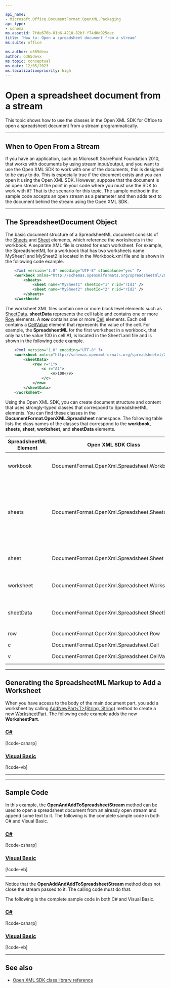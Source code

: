 ```yaml
---

api_name:
- Microsoft.Office.DocumentFormat.OpenXML.Packaging
api_type:
- schema
ms.assetid: 7fde676b-81b6-4210-82bf-f74d0d925dec
title: 'How to: Open a spreadsheet document from a stream'
ms.suite: office

ms.author: o365devx
author: o365devx
ms.topic: conceptual
ms.date: 12/05/2023
ms.localizationpriority: high
---
```

# Open a spreadsheet document from a stream

This topic shows how to use the classes in the Open XML SDK for
Office to open a spreadsheet document from a stream programmatically.



---------------------------------------------------------------------------------
## When to Open From a Stream 
If you have an application, such as Microsoft SharePoint Foundation
2010, that works with documents by using stream input/output, and you
want to use the Open XML SDK to work with one of the documents, this
is designed to be easy to do. This is especially true if the document
exists and you can open it using the Open XML SDK. However, suppose
that the document is an open stream at the point in your code where you
must use the SDK to work with it? That is the scenario for this topic.
The sample method in the sample code accepts an open stream as a
parameter and then adds text to the document behind the stream using the
Open XML SDK.


--------------------------------------------------------------------------------
## The SpreadsheetDocument Object 

The basic document structure of a SpreadsheetML document consists of the
[Sheets](/dotnet/api/documentformat.openxml.spreadsheet.sheets) and [Sheet](/dotnet/api/documentformat.openxml.spreadsheet.sheet) elements, which reference the
worksheets in the workbook. A separate XML file is created for each
worksheet. For example, the SpreadsheetML for a workbook that has two
worksheets name MySheet1 and MySheet2 is located in the Workbook.xml
file and is shown in the following code example.

```xml
    <?xml version="1.0" encoding="UTF-8" standalone="yes" ?> 
    <workbook xmlns="http://schemas.openxmlformats.org/spreadsheetml/2006/main" xmlns:r="http://schemas.openxmlformats.org/officeDocument/2006/relationships">
        <sheets>
            <sheet name="MySheet1" sheetId="1" r:id="rId1" /> 
            <sheet name="MySheet2" sheetId="2" r:id="rId2" /> 
        </sheets>
    </workbook>
```

The worksheet XML files contain one or more block level elements such as
[SheetData](/dotnet/api/documentformat.openxml.spreadsheet.sheetdata). **sheetData** represents the cell table and contains
one or more [Row](/dotnet/api/documentformat.openxml.spreadsheet.row) elements. A **row** contains one or more [Cell](/dotnet/api/documentformat.openxml.spreadsheet.cell) elements. Each cell contains a [CellValue](/dotnet/api/documentformat.openxml.spreadsheet.cellvalue) element that represents the value
of the cell. For example, the **SpreadsheetML**
for the first worksheet in a workbook, that only has the value 100 in
cell A1, is located in the Sheet1.xml file and is shown in the following
code example.

```xml
    <?xml version="1.0" encoding="UTF-8" ?> 
    <worksheet xmlns="http://schemas.openxmlformats.org/spreadsheetml/2006/main">
        <sheetData>
            <row r="1">
                <c r="A1">
                    <v>100</v> 
                </c>
            </row>
        </sheetData>
    </worksheet>
```

Using the Open XML SDK, you can create document structure and
content that uses strongly-typed classes that correspond to
SpreadsheetML elements. You can find these classes in the **DocumentFormat.OpenXML.Spreadsheet** namespace. The
following table lists the class names of the classes that correspond to
the **workbook**, **sheets**, **sheet**, **worksheet**, and **sheetData** elements.

SpreadsheetML Element|Open XML SDK Class|Description
--|--|--
workbook|DocumentFormat.OpenXml.Spreadsheet.Workbook|The root element for the main document part.
sheets|DocumentFormat.OpenXml.Spreadsheet.Sheets|The container for the block level structures such as sheet, fileVersion, and others specified in the [!include[ISO/IEC 29500 URL](../includes/iso-iec-29500-link.md)] specification.
sheet|DocumentFormat.OpenXml.Spreadsheet.Sheet|A sheet that points to a sheet definition file.
worksheet|DocumentFormat.OpenXml.Spreadsheet.Worksheet|A sheet definition file that contains the sheet data.
sheetData|DocumentFormat.OpenXml.Spreadsheet.SheetData|The cell table, grouped together by rows.
row|DocumentFormat.OpenXml.Spreadsheet.Row|A row in the cell table.
c|DocumentFormat.OpenXml.Spreadsheet.Cell|A cell in a row.
v|DocumentFormat.OpenXml.Spreadsheet.CellValue|The value of a cell.


--------------------------------------------------------------------------------
## Generating the SpreadsheetML Markup to Add a Worksheet 
When you have access to the body of the main document part, you add a
worksheet by calling [AddNewPart\<T\>(String, String)](/dotnet/api/documentformat.openxml.packaging.spreadsheetdocument.addnewpart) method to
create a new [WorksheetPart](/dotnet/api/documentformat.openxml.spreadsheet.worksheet.worksheetpart). The following code example
adds the new **WorksheetPart**.

### [C#](#tab/cs-2)
[!code-csharp[](../../samples/spreadsheet/open_from_a_stream/cs/Program.cs#snippet1)]

### [Visual Basic](#tab/vb-2)
[!code-vb[](../../samples/spreadsheet/open_from_a_stream/vb/Program.vb#snippet1)]
***


--------------------------------------------------------------------------------
## Sample Code 
In this example, the **OpenAndAddToSpreadsheetStream** method can be used
to open a spreadsheet document from an already open stream and append
some text to it. The following is the complete sample code in both C\# and Visual Basic.

### [C#](#tab/cs-3)
[!code-csharp[](../../samples/spreadsheet/open_from_a_stream/cs/Program.cs#snippet2)]

### [Visual Basic](#tab/vb-3)
[!code-vb[](../../samples/spreadsheet/open_from_a_stream/vb/Program.vb#snippet2)]
***


Notice that the **OpenAddAndAddToSpreadsheetStream** method does not
close the stream passed to it. The calling code must do that.

The following is the complete sample code in both C\# and Visual Basic.

### [C#](#tab/cs)
[!code-csharp[](../../samples/spreadsheet/open_from_a_stream/cs/Program.cs#snippet0)]

### [Visual Basic](#tab/vb)
[!code-vb[](../../samples/spreadsheet/open_from_a_stream/vb/Program.vb#snippet0)]

--------------------------------------------------------------------------------
## See also 


- [Open XML SDK class library reference](/office/open-xml/open-xml-sdk)
